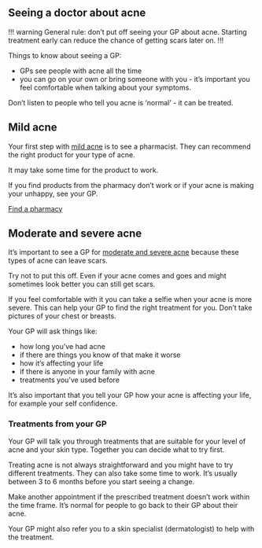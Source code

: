 ## Seeing a doctor about acne

!!! warning
General rule: don’t put off seeing your GP about acne. Starting treatment early can reduce the chance of getting scars later on.
!!! 

Things to know about seeing a GP: 

- GPs see people with acne all the time
- you can go on your own or bring someone with you - it’s important you feel comfortable when talking about your symptoms.

Don’t listen to people who tell you acne is ‘normal’ - it can be treated.

## Mild acne

Your first step with [mild acne](#) is to see a pharmacist. They can recommend the right product for your type of acne. 

It may take some time for the product to work. 

If you find products from the pharmacy don’t work or if your acne is making your unhappy, see your GP. 

[Find a pharmacy](https://beta.nhs.uk/finders/find-help) 

## Moderate and severe acne

It’s important to see a GP for [moderate and severe acne](#) because these types of acne can leave scars. 

Try not to put this off. Even if your acne comes and goes and might sometimes look better you can still get scars.  

If you feel comfortable with it you can take a selfie when your acne is more severe. This can help your GP to find the right treatment for you. Don’t take pictures of your chest or breasts. 

Your GP will ask things like: 

- how long you’ve had acne
- if there are things you know of that make it worse
- how it’s affecting your life
- if there is anyone in your family with acne
- treatments you’ve used before

It’s also important that you tell your GP how your acne is affecting your life, for example your self confidence. 

### Treatments from your GP

Your GP will talk you through treatments that are suitable for your level of acne and your skin type. Together you can decide what to try first. 

Treating acne is not always straightforward and you might have to try different treatments. They can also take some time to work. It’s usually between 3 to 6 months before you start seeing a change. 

Make another appointment if the prescribed treatment doesn’t work within the time frame. It’s normal for people to go back to their GP about their acne. 

Your GP might also refer you to a skin specialist (dermatologist) to help with the treatment.